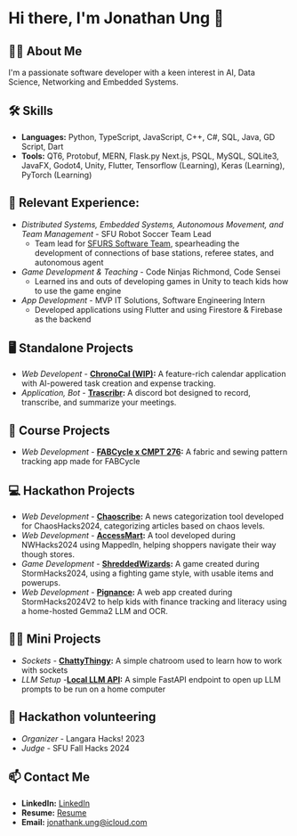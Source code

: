 # Hi there, I'm Jonathan Ung 👋

## 👨‍💻 About Me
I'm a passionate software developer with a keen interest in AI, Data Science, Networking and Embedded Systems.

## 🛠️ Skills
- **Languages:** Python, TypeScript, JavaScript, C++, C#, SQL, Java, GD Script, Dart
- **Tools:** QT6, Protobuf, MERN, Flask.py Next.js, PSQL, MySQL, SQLite3, JavaFX, Godot4, Unity, Flutter, Tensorflow (Learning), Keras (Learning), PyTorch (Learning)

## 🌟 Relevant Experience:
- *Distributed Systems, Embedded Systems, Autonomous Movement, and Team Management* - SFU Robot Soccer Team Lead
    - Team lead for [SFURS Software Team](https://gitlab.com/sfurs/software), spearheading the development of connections of base stations, referee states, and autonomous agent
- *Game Development & Teaching* - Code Ninjas Richmond, Code Sensei
    - Learned ins and outs of developing games in Unity to teach kids how to use the game engine
- *App Development* - MVP IT Solutions, Software Engineering Intern
    - Developed applications using Flutter and using Firestore & Firebase as the backend

## 🖥️ Standalone Projects
- *Web Developent* -  **[ChronoCal (WIP)](https://github.com/jonathanung/chronocal):** A feature-rich calendar application with AI-powered task creation and expense tracking.
- *Application, Bot* -  **[Trascribr](https://github.com/jonathanung/Transcribr):** A discord bot designed to record, transcribe, and summarize your meetings. 

## 🏫 Course Projects
- *Web Development* - **[FABCycle x CMPT 276](https://github.com/niomedev/sewjo):** A fabric and sewing pattern tracking app made for FABCycle

## 💻 Hackathon Projects
- *Web Development* -  **[Chaoscribe](https://devpost.com/software/chaoscribe):** A news categorization tool developed for ChaosHacks2024, categorizing articles based on chaos levels.
- *Web Development* - **[AccessMart](https://devpost.com/software/accessmart):** A tool developed during NWHacks2024 using MappedIn, helping shoppers navigate their way though stores.
- *Game Development* -  **[ShreddedWizards](https://devpost.com/software/shredded-wizards):** A game created during StormHacks2024, using a fighting game style, with usable items and powerups.
- *Web Development* - **[Pignance](https://devpost.com/software/pignance):** A web app created during StormHacks2024V2 to help kids with finance tracking and literacy using a home-hosted Gemma2 LLM and OCR.

## 👨‍💻 Mini Projects
- *Sockets* - **[ChattyThingy](https://github.com/jonathanung/chattythingy):** A simple chatroom used to learn how to work with sockets
- *LLM Setup* -**[Local LLM API](https://github.com/jonathanung/local-llm-api):** A simple FastAPI endpoint to open up LLM prompts to be run on a home computer

## 🙋 Hackathon volunteering
- *Organizer* - Langara Hacks! 2023
- *Judge* - SFU Fall Hacks 2024

## 📫 Contact Me
- **LinkedIn:** [LinkedIn](https://www.linkedin.com/in/jonathan-ung-1193a2238/)
- **Resume:** [Resume]()
- **Email:** [jonathank.ung@icloud.com](mailto:jonathank.ung@icloud.com)
